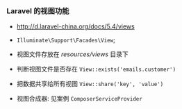 ### Laravel 的视图功能
* http://d.laravel-china.org/docs/5.4/views

* `Illuminate\Support\Facades\View`;

* 视图文件存放在 *resources/views* 目录下

* 判断视图文件是否存在 `View::exists('emails.customer')`

* 把数据共享给所有视图 `View::share('key', 'value')`

* 视图合成器: 见案例 `ComposerServiceProvider`
